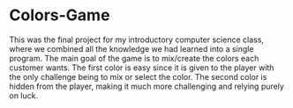 # Colors-Game
This was the final project for my introductory computer science class, where we combined all the knowledge we had learned into a single program. 
The main goal of the game is to mix/create the colors each customer wants. The first color is easy since it is given to the player with the only challenge being to mix or select the color. The second color is hidden from the player, making it much more challenging and relying purely on luck. 
